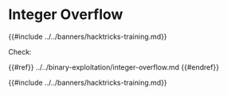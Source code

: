 # Integer Overflow

{{#include ../../banners/hacktricks-training.md}}

Check:

{{#ref}}
../../binary-exploitation/integer-overflow.md
{{#endref}}

{{#include ../../banners/hacktricks-training.md}}



